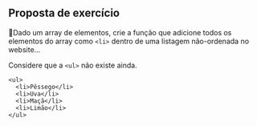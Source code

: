 ## Proposta de exercício

Dado um array de elementos, crie a função que adicione todos os
elementos do array como `<li>` dentro de uma listagem não-ordenada
no website...

Considere que a `<ul>` não existe ainda.

```
<ul>
  <li>Pêssego</li>
  <li>Uva</li>
  <li>Maçã</li>
  <li>Limão</li>
</ul>
```

